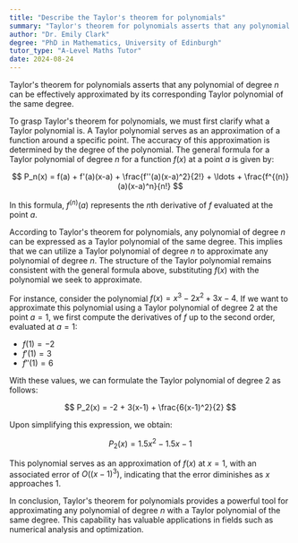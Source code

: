 ```yaml
---
title: "Describe the Taylor's theorem for polynomials"
summary: "Taylor's theorem for polynomials asserts that any polynomial of degree n can be accurately approximated by a Taylor polynomial of the same degree, ensuring precise representation within that range."
author: "Dr. Emily Clark"
degree: "PhD in Mathematics, University of Edinburgh"
tutor_type: "A-Level Maths Tutor"
date: 2024-08-24
---
```


Taylor's theorem for polynomials asserts that any polynomial of degree $n$ can be effectively approximated by its corresponding Taylor polynomial of the same degree.

To grasp Taylor's theorem for polynomials, we must first clarify what a Taylor polynomial is. A Taylor polynomial serves as an approximation of a function around a specific point. The accuracy of this approximation is determined by the degree of the polynomial. The general formula for a Taylor polynomial of degree $n$ for a function $f(x)$ at a point $a$ is given by:

$$
P_n(x) = f(a) + f'(a)(x-a) + \frac{f''(a)(x-a)^2}{2!} + \ldots + \frac{f^{(n)}(a)(x-a)^n}{n!}
$$

In this formula, $f^{(n)}(a)$ represents the $n$th derivative of $f$ evaluated at the point $a$.

According to Taylor's theorem for polynomials, any polynomial of degree $n$ can be expressed as a Taylor polynomial of the same degree. This implies that we can utilize a Taylor polynomial of degree $n$ to approximate any polynomial of degree $n$. The structure of the Taylor polynomial remains consistent with the general formula above, substituting $f(x)$ with the polynomial we seek to approximate.

For instance, consider the polynomial $f(x) = x^3 - 2x^2 + 3x - 4$. If we want to approximate this polynomial using a Taylor polynomial of degree $2$ at the point $a = 1$, we first compute the derivatives of $f$ up to the second order, evaluated at $a = 1$:

- $f(1) = -2$
- $f'(1) = 3$
- $f''(1) = 6$

With these values, we can formulate the Taylor polynomial of degree $2$ as follows:

$$
P_2(x) = -2 + 3(x-1) + \frac{6(x-1)^2}{2}
$$

Upon simplifying this expression, we obtain:

$$
P_2(x) = 1.5x^2 - 1.5x - 1
$$

This polynomial serves as an approximation of $f(x)$ at $x = 1$, with an associated error of $O((x-1)^3)$, indicating that the error diminishes as $x$ approaches $1$.

In conclusion, Taylor's theorem for polynomials provides a powerful tool for approximating any polynomial of degree $n$ with a Taylor polynomial of the same degree. This capability has valuable applications in fields such as numerical analysis and optimization.
    